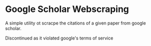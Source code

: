 # Google Scholar Webscraping

A simple utility ot scracpe the citations of a given paper from google scholar.

Discontinued as it violated google's terms of service
